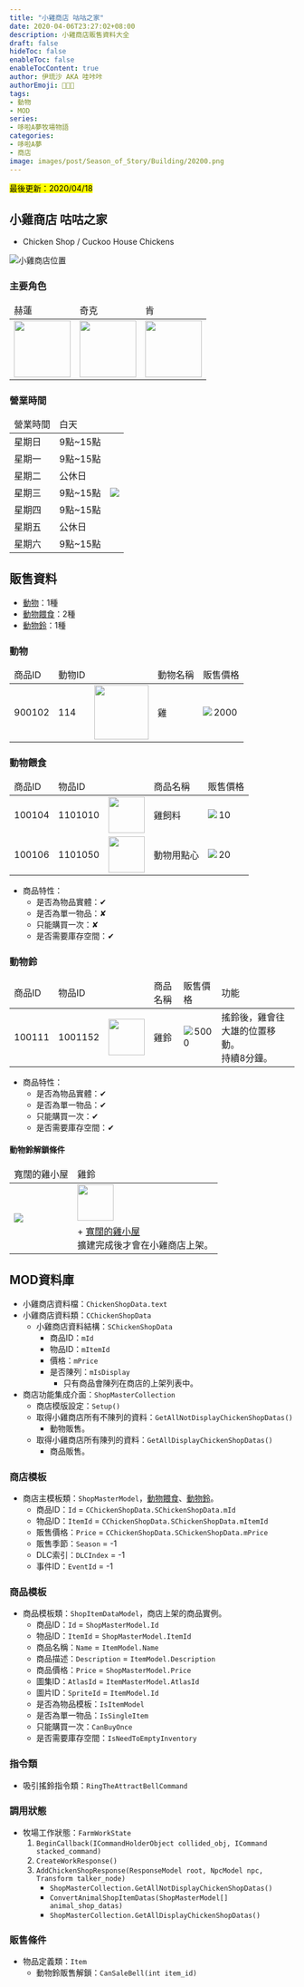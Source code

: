 ```yaml
---
title: "小雞商店 咕咕之家"
date: 2020-04-06T23:27:02+08:00
description: 小雞商店販售資料大全
draft: false
hideToc: false
enableToc: false
enableTocContent: true
author: 伊琉沙 AKA 哇咔咔
authorEmoji: 👩🏿‍🚀
tags: 
- 動物
- MOD
series:
- 哆啦A夢牧場物語
categories:
- 哆啦A夢
- 商店
image: images/post/Season_of_Story/Building/20200.png
---
```

<mark>最後更新：2020/04/18</mark>

## 小雞商店 咕咕之家
+ Chicken Shop / Cuckoo House Chickens

![小雞商店位置](/images/post/Season_of_Story/Map/20200.png)

### 主要角色
<table>
    <thead>
        <tr>
            <td>赫蓮</td>
            <td>奇克</td>
            <td>肯</td>
        </tr>
    </thead>
    <tr>
        <td><img width= "100px" src= "/images/post/Season_of_Story/Sprite/icon_201041080.png"></td>
        <td><img width= "100px" src= "/images/post/Season_of_Story/Sprite/icon_201041090.png"></td>
        <td><img width= "100px" src= "/images/post/Season_of_Story/Sprite/icon_201041100.png"></td>
    </tr>
</table>

### 營業時間
<table>
    <thead>
        <tr>
            <td>營業時間</td>
            <td>白天</td>
            <td></td>
        </tr>
    </thead>
    <tbody>
        <tr>
            <td>星期日</td>
            <td>9點~15點</td>
            <td rowspan="10"><img src= "/images/post/Season_of_Story/Scene/20200-opening-time.png"></td>
        </tr>
        <tr>
            <td>星期一</td>
            <td>9點~15點</td>
        </tr>
        <tr>
            <td>星期二</td>
            <td colspan="2">公休日</td>
        </tr>
        <tr>
            <td>星期三</td>
            <td>9點~15點</td>
        </tr>        
        <tr>
            <td>星期四</td>
            <td>9點~15點</td>
        </tr>
        <tr>
            <td>星期五</td>
            <td colspan="2">公休日</td>
        </tr>
        <tr>
            <td>星期六</td>
            <td>9點~15點</td>
        </tr>
     </tbody>
</table>

## 販售資料
+ [動物](../doraemon-story-shop-20200-cuckoo-house-chickens/#動物)：1種
+ [動物餵食](../doraemon-story-shop-20200-cuckoo-house-chickens/#動物餵食)：2種
+ [動物鈴](../doraemon-story-shop-20200-cuckoo-house-chickens/#動物鈴)：1種

### 動物
<table>
    <thead>
        <tr>
            <td>商品ID</td>
            <td>動物ID</td>
            <td></td>
            <td>動物名稱</td>
            <td>販售價格</td>
        </tr>
    </thead>
    <tbody>
        <tr>
            <td>900102</td>
            <td>114</td>
            <td><img width= "96px" src= "/images/post/Season_of_Story/Sprite/icon_201031140.png"></td>
            <td>雞</td>
            <td><img align="left" src= "/images/post/Season_of_Story/Sprite/Icon_Money_01.png">2000</td>
        </tr>
    </tbody>
</table>

### 動物餵食
<table>
    <thead>
        <tr>
            <td>商品ID</td>
            <td>物品ID</td>
            <td></td>
            <td>商品名稱</td>
            <td>販售價格</td>
        </tr>
    </thead>
    <tbody>
        <tr>
            <td>100104</td>
            <td>1101010</td>
            <td><img width= "64px" src= "/images/post/Season_of_Story/Sprite/icon_1101010.png"></td>
            <td>雞飼料</td>
            <td><img align="left" src= "/images/post/Season_of_Story/Sprite/Icon_Money_01.png">10</td>
        </tr>
        <tr>
            <td>100106</td>
            <td>1101050</td>
            <td><img width= "64px" src= "/images/post/Season_of_Story/Sprite/icon_1101050.png"></td>
            <td>動物用點心</td>
            <td><img align="left" src= "/images/post/Season_of_Story/Sprite/Icon_Money_01.png">20</td>
        </tr>
    </tbody>
</table>

+ 商品特性：
    + 是否為物品實體：✔
    + 是否為單一物品：✘
    + 只能購買一次：✘
    + 是否需要庫存空間：✔

### 動物鈴
<table>
    <thead>
        <tr>
            <td>商品ID</td>
            <td>物品ID</td>
            <td></td>
            <td>商品名稱</td>
            <td>販售價格</td>
            <td>功能</td>
        </tr>
    </thead>
    <tbody>
        <tr>
            <td>100111</td>
            <td>1001152</td>
            <td><img width= "64px" src= "/images/post/Season_of_Story/Sprite/icon_1001152.png"></td>
            <td>雞鈴</td>
            <td><img align="left" src= "/images/post/Season_of_Story/Sprite/Icon_Money_01.png">5000</td>
            <td>搖鈴後，雞會往大雄的位置移動。<br>持續8分鐘。</td>
        </tr>
    </tbody>
</table>

+ 商品特性：
    + 是否為物品實體：✔
    + 是否為單一物品：✔
    + 只能購買一次：✔
    + 是否需要庫存空間：✔

#### 動物鈴解鎖條件
<table>
    <thead>
        <tr>
            <td>寬闊的雞小屋</td>
            <td>雞鈴</td>
        </tr>
    </thead>
    <tr>
        <td rowspan="2"><img src= "/images/post/Season_of_Story/Sprite/icon_201080031.png"></td>
        <td><img width= "64px" src= "/images/post/Season_of_Story/Sprite/icon_1001152.png"></td>
    </tr>
    <tr>
        <td>+ <a href="../doraemon-story-shop-20400-hammer-carpenter-shop/#擴建雞小屋">寬闊的雞小屋</a><br>擴建完成後才會在小雞商店上架。</td>
    </tr>
</table>

## MOD資料庫
+ 小雞商店資料檔：`ChickenShopData.text`
+ 小雞商店資料類：`CChickenShopData`
    + 小雞商店資料結構：`SChickenShopData`
        + 商品ID：`mId`
        + 物品ID：`mItemId`
        + 價格：`mPrice`
        + 是否陳列：`mIsDisplay`
            + 只有商品會陳列在商店的上架列表中。
+ 商店功能集成介面：`ShopMasterCollection`
    + 商店模版設定：`Setup()`
    + 取得小雞商店所有不陳列的資料：`GetAllNotDisplayChickenShopDatas()`
        + 動物販售。
    + 取得小雞商店所有陳列的資料：`GetAllDisplayChickenShopDatas()`
        + 商品販售。

### 商店模板
+ 商店主模板類：`ShopMasterModel`，[動物餵食](../doraemon-story-shop-20200-cuckoo-house-chickens/#動物餵食)、[動物鈴](../doraemon-story-shop-20200-cuckoo-house-chickens/#動物鈴)。
    + 商品ID：`Id` = `CChickenShopData.SChickenShopData.mId`
    + 物品ID：`ItemId` = `CChickenShopData.SChickenShopData.mItemId`
    + 販售價格：`Price` = `CChickenShopData.SChickenShopData.mPrice`
    + 販售季節：`Season` = -1
    + DLC索引：`DLCIndex` = -1
    + 事件ID：`EventId` = -1

### 商品模板
+ 商品模板類：`ShopItemDataModel`，商店上架的商品實例。
    + 商品ID：`Id` = `ShopMasterModel.Id`
    + 物品ID：`ItemId` = `ShopMasterModel.ItemId`
    + 商品名稱：`Name` = `ItemModel.Name`
    + 商品描述：`Description` = `ItemModel.Description`
    + 商品價格：`Price` = `ShopMasterModel.Price`
    + 圖集ID：`AtlasId` = `ItemMasterModel.AtlasId`
    + 圖片ID：`SpriteId` = `ItemModel.Id`
    + 是否為物品模板：`IsItemModel`
    + 是否為單一物品：`IsSingleItem`
    + 只能購買一次：`CanBuyOnce`
    + 是否需要庫存空間：`IsNeedToEmptyInventory`

### 指令類
+ 吸引搖鈴指令類：`RingTheAttractBellCommand`

### 調用狀態
+ 牧場工作狀態：`FarmWorkState`
    1. `BeginCallback(ICommandHolderObject collided_obj, ICommand stacked_command)`
    2. `CreateWorkResponse()`
    3. `AddChickenShopResponse(ResponseModel root, NpcModel npc, Transform talker_node)`
        + `ShopMasterCollection.GetAllNotDisplayChickenShopDatas()`
        + `ConvertAnimalShopItemDatas(ShopMasterModel[] animal_shop_datas)`
        + `ShopMasterCollection.GetAllDisplayChickenShopDatas()`

### 販售條件
+ 物品定義類：`Item`
    + 動物鈴販售解鎖：`CanSaleBell(int item_id)`
